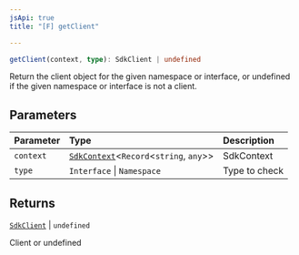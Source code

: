 ```yaml
---
jsApi: true
title: "[F] getClient"

---
```

```ts
getClient(context, type): SdkClient | undefined
```

Return the client object for the given namespace or interface, or undefined if the given namespace or interface is not a client.

## Parameters

| Parameter | Type | Description |
| :------ | :------ | :------ |
| `context` | [`SdkContext`](../interfaces/SdkContext.md)<`Record`<`string`, `any`\>\> | SdkContext |
| `type` | `Interface` \| `Namespace` | Type to check |

## Returns

[`SdkClient`](../interfaces/SdkClient.md) \| `undefined`

Client or undefined
